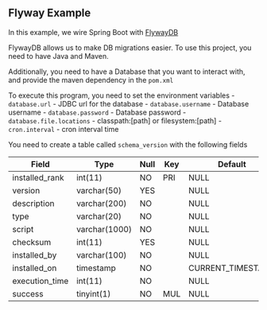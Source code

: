 Flyway Example
--------------

In this example, we wire Spring Boot with [FlywayDB](https://flywaydb.org/)

FlywayDB allows us to make DB migrations easier. To use this project, you need to have Java and Maven.

Additionally, you need to have a Database that you want to interact with, and provide the maven dependency in the `pom.xml`

To execute this program, you need to set the environment variables - `database.url` - JDBC url for the database - `database.username` - Database username - `database.password` - Database password - `database.file.locations` - classpath:[path] or filesystem:[path] - `cron.interval` - cron interval time

You need to create a table called `schema_version` with the following fields

| Field          | Type          | Null | Key | Default           | Extra |
|----------------|---------------|------|-----|-------------------|-------|
| installed_rank | int(11)       | NO   | PRI | NULL              |       |
| version        | varchar(50)   | YES  |     | NULL              |       |
| description    | varchar(200)  | NO   |     | NULL              |       |
| type           | varchar(20)   | NO   |     | NULL              |       |
| script         | varchar(1000) | NO   |     | NULL              |       |
| checksum       | int(11)       | YES  |     | NULL              |       |
| installed_by   | varchar(100)  | NO   |     | NULL              |       |
| installed_on   | timestamp     | NO   |     | CURRENT_TIMESTAMP |       |
| execution_time | int(11)       | NO   |     | NULL              |       |
| success        | tinyint(1)    | NO   | MUL | NULL              |       |
